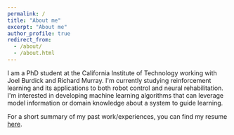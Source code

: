 ```yaml
---
permalink: /
title: "About me"
excerpt: "About me"
author_profile: true
redirect_from: 
  - /about/
  - /about.html
---
```


I am a PhD student at the California Institute of Technology working with Joel Burdick and Richard Murray. I'm currently studying reinforcement learning and its applications to both robot control and neural rehabilitation. I'm interested in developing machine learning algorithms that can leverage model information or domain knowledge about a system to guide learning.

For a short summary of my past work/experiences, you can find my resume [here](https://rcheng805.github.io/files/Caltech_Resume_12_19.pdf).
